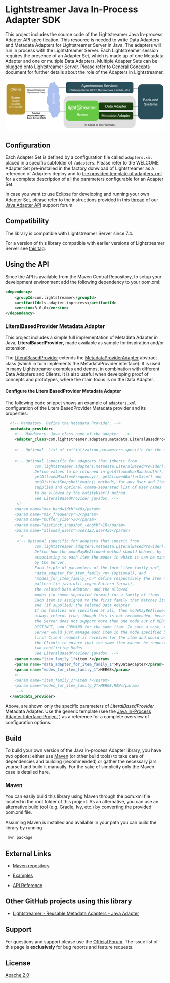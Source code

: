 # Lightstreamer Java In-Process Adapter SDK
 
This project includes the source code of the Lightstreamer Java In-process Adapter API specification.
This resource is needed to write Data Adapters and Metadata Adapters for Lightstreamer Server in Java. The adapters will run in process with the Lightstreamer Server.
Each Lightstreamer session requires the presence of an Adapter Set, which is made up of one Metadata Adapter and one or multiple Data Adapters. Multiple Adapter Sets can be plugged onto Lightstreamer Server.
Please refer to [General Concepts](https://lightstreamer.com/docs/ls-server/latest/General%20Concepts.pdf) document for further details about the role of the Adapters in Lightstreamer.

![architecture](architecture.png)

## Configuration

Each Adapter Set is defined by a configuration file called `adapters.xml` placed in a specific subfolder of `/adapters`. Please refer to the WELCOME Adapter Set pre-installed in the factory donwload of Lightstreamer as a reference of Adapters deploy and to [the provided template of adapters.xml](https://lightstreamer.com/docs/ls-server/latest/remote_adapter_conf_template/adapters.xml) for a complete description of all the parameters configurable for an Adapter Set.

In case you want to use Eclipse for developing and running your own Adapter Set, please refer to the instructions provided in this [thread](http://forums.lightstreamer.com/showthread.php?4875-Developing-amp-Running-an-Adapter-Set-Using-Eclipse) of our [Java Adapter API](http://forums.lightstreamer.com/forumdisplay.php?6-Java-Adapter-API) support forum.

## Compatibility

The library is compatible with Lightstreamer Server since 7.4.

For a version of this library compatible with earlier versions of Lightstreamer Server see [this tag](https://github.com/Lightstreamer/Lightstreamer-lib-adapter-java-inprocess/tree/v7.4.1).

## Using the API

Since the API is available from the Maven Central Repository, to setup your development environment add the following dependency to your pom.xml:

```xml
<dependency>
    <groupId>com.lightstreamer</groupId>
    <artifactId>ls-adapter-inprocess</artifactId>
    <version>8.0.0</version>
</dependency>
```

### LiteralBasedProvider Metadata Adapter

This project includes a simple full implementation of Metadata Adapter in Java, <b>LiteralBasedProvider</b>, made available as sample for inspiration and/or extension.

The [LiteralBasedProvider](https://github.com/Lightstreamer/Lightstreamer-lib-adapter-java-inprocess/tree/master/src/main/java/com/lightstreamer/adapters/metadata) extends the [MetadataProviderAdapter](https://lightstreamer.com/api/ls-adapter-inprocess/8.0.0/com/lightstreamer/interfaces/metadata/MetadataProviderAdapter.html) abstract class (which in turn implements the MetadataProvider interface). It is used in many Lightstreamer examples and demos, in combination with different Data Adapters and Clients.
It is also useful when developing proof of concepts and prototypes, where the main focus is on the Data Adapter.

#### Configure the LiteralBasedProvider Metadata Adapter

The following code snippet shows an example of `adapters.xml` configuration of the LiteralBasedProvider Metadata provider and its properties:

```xml
  <!-- Mandatory. Define the Metadata Provider. -->
  <metadata_provider>
    <!-- Mandatory. Java class name of the adapter. -->
    <adapter_class>com.lightstreamer.adapters.metadata.LiteralBasedProvider</adapter_class>

    <!-- Optional. List of initialization parameters specific for the adapter. -->

    <!-- Optional (specific for adapters that inherit from
             com.lightstreamer.adapters.metadata.LiteralBasedProvider).
             Define values to be returned in getAllowedMaxBandwidth(),
             getAllowedMaxItemFrequency(), getAllowedBufferSize() and
             getDistinctSnapshotLength() methods, for any User and Item
             supplied and optional comma-separated list of User names
             to be allowed by the notifyUser() method.
             See LiteralBasedProvider javadoc. -->
     <!--
    <param name="max_bandwidth">40</param>
    <param name="max_frequency">3</param>
    <param name="buffer_size">30</param>
    <param name="distinct_snapshot_length">10</param>
    <param name="allowed_users">user123,user456</param>
     -->
     <!-- Optional (specific for adapters that inherit from
             com.lightstreamer.adapters.metadata.LiteralBasedProvider).
             Define how the modeMayBeAllowed method should behave, by
             associating to each item the modes in which it can be managed
             by the Server.
             Each triple of parameters of the form "item_family_<n>",
             "data_adapter_for_item_family_<n> (optional), and
             "modes_for_item_family_<n>" define respectively the item name
             pattern (in java.util.regex.Pattern format),
             the related Data Adapter, and the allowed
             modes (in comma separated format) for a family of items.
             Each item is assigned to the first family that matches its name
             and (if supplied) the related Data Adapter.
             If no families are specified at all, then modeMayBeAllowed
             always returns true, though this is not recommended, because
             the Server does not support more than one mode out of MERGE,
             DISTINCT, and COMMAND for the same item. In such a case, the
             Server would just manage each item in the mode specified by the
             first Client request it receives for the item and would be up to
             the Clients to ensure that the same item cannot be requested in
             two conflicting Modes.
             See LiteralBasedProvider javadoc. -->
    <param name="item_family_1">item.*</param>
    <param name="data_adapter_for_item_family_1">MyDataAdapter</param>
    <param name="modes_for_item_family_1">MERGE</param>
    <!--
    <param name="item_family_2">item.*</param>
    <param name="modes_for_item_family_2">MERGE,RAW</param>
     -->
  </metadata_provider>
```

Above, are shown only the specific parameters of *LiteralBasedProvider* Metadata Adapter. Use the generic template (see the [Java In-Process Adapter Interface Project](https://github.com/Lightstreamer/Lightstreamer-lib-adapter-java-inprocess#configuration) ) as a reference for a complete overview of configuration options.

## Build

To build your own version of the Java In-process Adapter library, you have two options:
either use [Maven](https://maven.apache.org/) (or other build tools) to take care of dependencies and building (recommended) or gather the necessary jars yourself and build it manually.
For the sake of simplicity only the Maven case is detailed here.

### Maven
You can easily build this library using Maven through the pom.xml file located in the root folder of this project. As an alternative, you can use an alternative build tool (e.g. Gradle, Ivy, etc.) by converting the provided pom.xml file.

Assuming Maven is installed and available in your path you can build the library by running

```sh
 mvn package
```

## External Links

- [Maven repository](https://mvnrepository.com/artifact/com.lightstreamer/ls-adapter-inprocess)

- [Examples](https://demos.lightstreamer.com/?p=lightstreamer&t=adapter&a=javaadapter)

- [API Reference](https://lightstreamer.com/api/ls-adapter-inprocess/8.0.0/)

## Other GitHub projects using this library

- [Lightstreamer - Reusable Metadata Adapters - Java Adapter](https://github.com/Lightstreamer/Lightstreamer-example-ReusableMetadata-adapter-java)

## Support

For questions and support please use the [Official Forum](https://forums.lightstreamer.com/). The issue list of this page is **exclusively** for bug reports and feature requests.

## License

[Apache 2.0](https://opensource.org/licenses/Apache-2.0)
